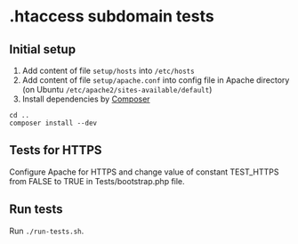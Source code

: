 .htaccess subdomain tests
=========================

Initial setup
-------------
1. Add content of file ```setup/hosts``` into ```/etc/hosts```
2. Add content of file ```setup/apache.conf``` into config file in Apache directory (on Ubuntu ```/etc/apache2/sites-available/default```)
3. Install dependencies by [Composer](http://getcomposer.org/)

```
cd ..
composer install --dev
```

Tests for HTTPS
---------------
Configure Apache for HTTPS and change value of constant TEST_HTTPS from FALSE to TRUE in Tests/bootstrap.php file.

Run tests
---------
Run ```./run-tests.sh```.

